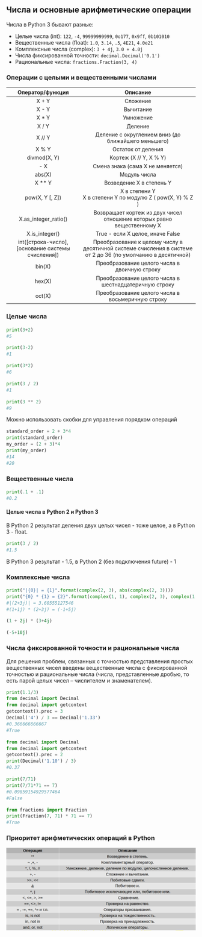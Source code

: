 ## Числа и основные арифметические операции

Числа в Python 3 бывают разные:

- Целые числа (int): `122`, `-4`, `99999999999`, `0o177`, `0x9ff`, `0b101010`
- Вещественные числа (float): `1.0`, `3.14`, `.5`, `4E21`, `4.0e21`
- Комплексные числа (complex): `3 + 4j`, `3.0 + 4.0j`
- Числа фиксированной точности: `decimal.Decimal('0.1')`
- Рациональные числа: `fractions.Fraction(3, 4)`

### Операции с целыми и вещественными числами

| Оператор/функция | Описание  |
| :--------------: | :-------: |
|      X + Y       | Сложение  |
|   X - Y    | Вычитание |
| X * Y | Умножение |
| X / Y | Деление |
| X // Y | Деление с округлением вниз (до ближайшего меньшего) |
| X % Y | Остаток от деления |
| divmod(X, Y) | Кортеж (X // Y, X % Y) |
| - X | Смена знака (сама X не меняется) |
| abs(X) | Модуль числа |
| X ** Y | Возведение X в степень Y |
| pow(X, Y [, Z]) | X в степени Y<br />X в степени Y по модулю Z ( pow(X, Y) % Z ) |
| X.as_integer_ratio() | Возвращает кортеж из двух чисел отношение которых равно вещественному X |
| X.is_integer() | True - если X целое, иначе False |
| int([строка-число], [основание системы счисления]) | Преобразование к целому числу в десятичной системе счисления в системе от 2 до 36 (по умолчанию в десятичной) |
| bin(X) | Преобразование целого числа в двоичную строку |
| hex(X) | Преобразование целого числа в шестнадцатеричную строку |
| oct(X) | Преобразование целого числа в восьмеричную строку |

### Целые числа

```python
print(3+2)
#5
```

```python
print(3-2)
#1
```

```python
print(3*2)
#6
```

```python
print(3 / 2)
#1
```

```python
print(3 ** 2)
#9
```

Можно использовать скобки для управления порядком операций

```python
standard_order = 2 + 3*4
print(standard_order)
my_order = (2 + 3)*4
print(my_order)
#14
#20
```

### Вещественные числа

```python
print(.1 + .1)
#0.2
```

#### Целые числа в Python 2 и Python 3

В Python 2 результат деления двух целых чисел - тоже целое, а в Python 3 - float.

```python
print(3 / 2)
#1.5
```

В Python 3 результат - 1.5, в Python 2 (без подключения future) - 1

### Комплексные числа

```python
print("|{0}| = {1}".format(complex(2, 3), abs(complex(2, 3))))
print("{0} * {1} = {2}".format(complex(1, 1), complex(2, 3), complex(1, 1) * complex(2, 3)))
#|(2+3j)| = 3.60555127546
#(1+1j) * (2+3j) = (-1+5j)
```

```python
(1 + 2j) * (3+4j)
```

```python
(-5+10j)
```

### Числа фиксированной точности и рациональные числа

Для решения проблем, связанных с точностью представления простых вещественных чисел введены вещественные числа с фиксированной точностью и рациональные числа (числа, представленные дробью, то есть парой целых чисел – числителем и знаменателем).

```python
print(1.1/3)
from decimal import Decimal
from decimal import getcontext
getcontext().prec = 3
Decimal('4') / 3 == Decimal('1.33')
#0.366666666667
#True
```

```python
from decimal import Decimal
from decimal import getcontext
getcontext().prec = 2
print(Decimal('1.10') / 3)
#0.37
```

```python
print(7/71)
print(7/71*71 == 7)
#0.09859154929577464
#False
```

```python
from fractions import Fraction
print(Fraction(7, 71) * 71 == 7)
#True
```

### Приоритет арифметических операций в Python

![img](./img/l1.8_operations_priority.png)

